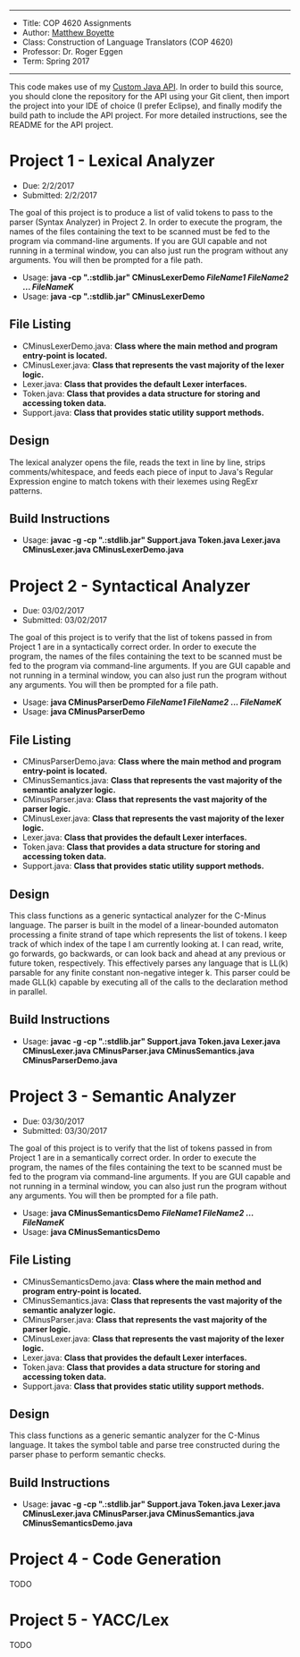 *******************************************************************

* Title:     COP 4620 Assignments
* Author:    [Matthew Boyette](mailto:N00868808@ospreys.unf.edu)
* Class:     Construction of Language Translators (COP 4620)
* Professor: Dr. Roger Eggen
* Term:      Spring 2017

*******************************************************************

This code makes use of my [Custom Java API](https://github.com/Dyndrilliac/java-custom-api). In order to build this source, you should clone the repository for the API using your Git client, then import the project into your IDE of choice (I prefer Eclipse), and finally modify the build path to include the API project. For more detailed instructions, see the README for the API project.

# Project 1 - Lexical Analyzer

* Due:       2/2/2017
* Submitted: 2/2/2017

The goal of this project is to produce a list of valid tokens to pass to the parser (Syntax Analyzer) in Project 2. In order to execute the program, the names of the files containing the text to be scanned must be fed to the program via command-line arguments. If you are GUI capable and not running in a terminal window, you can also just run the program without any arguments. You will then be prompted for a file path.

* Usage: **java -cp ".:stdlib.jar" CMinusLexerDemo _FileName1_ _FileName2_ ... _FileNameK_**
* Usage: **java -cp ".:stdlib.jar" CMinusLexerDemo**

## File Listing

* CMinusLexerDemo.java: **Class where the main method and program entry-point is located.**
* CMinusLexer.java:     **Class that represents the vast majority of the lexer logic.**
* Lexer.java:           **Class that provides the default Lexer interfaces.**
* Token.java:           **Class that provides a data structure for storing and accessing token data.**
* Support.java:         **Class that provides static utility support methods.**

## Design

The lexical analyzer opens the file, reads the text in line by line, strips comments/whitespace, and feeds each piece of input to Java's Regular Expression engine to match tokens with their lexemes using RegExr patterns.

## Build Instructions

* Usage: **javac -g -cp ".:stdlib.jar" Support.java Token.java Lexer.java CMinusLexer.java CMinusLexerDemo.java**

# Project 2 - Syntactical Analyzer

* Due:       03/02/2017
* Submitted: 03/02/2017

The goal of this project is to verify that the list of tokens passed in from Project 1 are in a syntactically correct order. In order to execute the program, the names of the files containing the text to be scanned must be fed to the program via command-line arguments. If you are GUI capable and not running in a terminal window, you can also just run the program without any arguments. You will then be prompted for a file path.

* Usage: **java CMinusParserDemo _FileName1_ _FileName2_ ... _FileNameK_**
* Usage: **java CMinusParserDemo**

## File Listing

* CMinusParserDemo.java: **Class where the main method and program entry-point is located.**
* CMinusSemantics.java:  **Class that represents the vast majority of the semantic analyzer logic.**
* CMinusParser.java:     **Class that represents the vast majority of the parser logic.**
* CMinusLexer.java:      **Class that represents the vast majority of the lexer logic.**
* Lexer.java:            **Class that provides the default Lexer interfaces.**
* Token.java:            **Class that provides a data structure for storing and accessing token data.**
* Support.java:          **Class that provides static utility support methods.**

## Design

This class functions as a generic syntactical analyzer for the C-Minus language. The parser is built in the model of a linear-bounded automaton processing a finite strand of tape which represents the list of tokens. I keep track of which index of the tape I am currently looking at. I can read, write, go forwards, go backwards, or can look back and ahead at any previous or future token, respectively. This effectively parses any language that is LL(k) parsable for any finite constant non-negative integer k. This parser could be made GLL(k) capable by executing all of the calls to the declaration method in parallel.

## Build Instructions

* Usage: **javac -g -cp ".:stdlib.jar" Support.java Token.java Lexer.java CMinusLexer.java CMinusParser.java CMinusSemantics.java CMinusParserDemo.java**

# Project 3 - Semantic Analyzer

* Due:       03/30/2017
* Submitted: 03/30/2017

The goal of this project is to verify that the list of tokens passed in from Project 1 are in a semantically correct order. In order to execute the program, the names of the files containing the text to be scanned must be fed to the program via command-line arguments. If you are GUI capable and not running in a terminal window, you can also just run the program without any arguments. You will then be prompted for a file path.

* Usage: **java CMinusSemanticsDemo _FileName1_ _FileName2_ ... _FileNameK_**
* Usage: **java CMinusSemanticsDemo**

## File Listing

* CMinusSemanticsDemo.java: **Class where the main method and program entry-point is located.**
* CMinusSemantics.java:     **Class that represents the vast majority of the semantic analyzer logic.**
* CMinusParser.java:        **Class that represents the vast majority of the parser logic.**
* CMinusLexer.java:         **Class that represents the vast majority of the lexer logic.**
* Lexer.java:               **Class that provides the default Lexer interfaces.**
* Token.java:               **Class that provides a data structure for storing and accessing token data.**
* Support.java:             **Class that provides static utility support methods.**

## Design

This class functions as a generic semantic analyzer for the C-Minus language. It takes the symbol table and parse tree constructed during the parser phase to perform semantic checks.

## Build Instructions

* Usage: **javac -g -cp ".:stdlib.jar" Support.java Token.java Lexer.java CMinusLexer.java CMinusParser.java CMinusSemantics.java CMinusSemanticsDemo.java**

# Project 4 - Code Generation

TODO

# Project 5 - YACC/Lex

TODO
